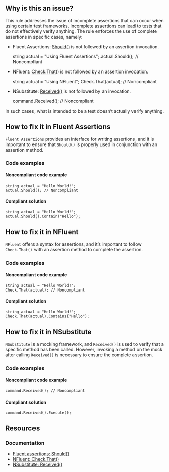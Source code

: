 ## Why is this an issue?

This rule addresses the issue of incomplete assertions that can occur when using certain test frameworks. Incomplete assertions can lead to tests
that do not effectively verify anything. The rule enforces the use of complete assertions in specific cases, namely:

-  Fluent Assertions: [Should()](https://fluentassertions.com/introduction) is not followed by an assertion invocation.

    string actual = "Using Fluent Assertions";
    actual.Should(); // Noncompliant

-  NFluent: [Check.That()](https://www.n-fluent.net) is not followed by an assertion invocation.

    string actual = "Using NFluent";
    Check.That(actual); // Noncompliant

-  NSubstitute: [Received()](https://nsubstitute.github.io/help/received-calls) is not followed by an invocation.

    command.Received(); // Noncompliant

In such cases, what is intended to be a test doesn’t actually verify anything.

## How to fix it in Fluent Assertions

`Fluent Assertions` provides an interface for writing assertions, and it is important to ensure that `Should()` is properly
used in conjunction with an assertion method.

### Code examples

#### Noncompliant code example

    string actual = "Hello World!";
    actual.Should(); // Noncompliant

#### Compliant solution

    string actual = "Hello World!";
    actual.Should().Contain("Hello");

## How to fix it in NFluent

`NFluent` offers a syntax for assertions, and it’s important to follow `Check.That()` with an assertion method to complete
the assertion.

### Code examples

#### Noncompliant code example

    string actual = "Hello World!";
    Check.That(actual); // Noncompliant

#### Compliant solution

    string actual = "Hello World!";
    Check.That(actual).Contains("Hello");

## How to fix it in NSubstitute

`NSubstitute` is a mocking framework, and `Received()` is used to verify that a specific method has been called. However,
invoking a method on the mock after calling `Received()` is necessary to ensure the complete assertion.

### Code examples

#### Noncompliant code example

    command.Received(); // Noncompliant

#### Compliant solution

    command.Received().Execute();

## Resources

### Documentation

-  [Fluent assertions: Should()](https://fluentassertions.com/introduction)
-  [NFluent: Check.That()](https://www.n-fluent.net)
-  [NSubstitute: Received()](https://nsubstitute.github.io/help/received-calls)